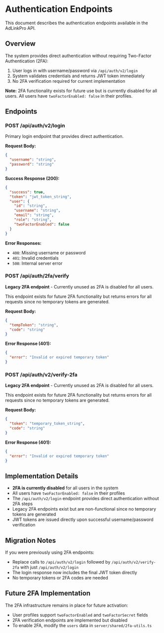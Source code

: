 # Authentication Endpoints

This document describes the authentication endpoints available in the AdLinkPro API.

## Overview

The system provides direct authentication without requiring Two-Factor Authentication (2FA):
1. User logs in with username/password via `/api/auth/v2/login`
2. System validates credentials and returns JWT token immediately
3. No 2FA verification required for current implementation

**Note:** 2FA functionality exists for future use but is currently disabled for all users. All users have `twoFactorEnabled: false` in their profiles.

## Endpoints

### POST /api/auth/v2/login
Primary login endpoint that provides direct authentication.

**Request Body:**
```json
{
  "username": "string",
  "password": "string"
}
```

**Success Response (200):**
```json
{
  "success": true,
  "token": "jwt_token_string",
  "user": {
    "id": "string",
    "username": "string", 
    "email": "string",
    "role": "string",
    "twoFactorEnabled": false
  }
}
```

**Error Responses:**
- `400`: Missing username or password
- `401`: Invalid credentials
- `500`: Internal server error

### POST /api/auth/2fa/verify
**Legacy 2FA endpoint** - Currently unused as 2FA is disabled for all users.

This endpoint exists for future 2FA functionality but returns errors for all requests since no temporary tokens are generated.

**Request Body:**
```json
{
  "tempToken": "string",
  "code": "string"
}
```

**Error Response (401):**
```json
{
  "error": "Invalid or expired temporary token"
}
```

### POST /api/auth/v2/verify-2fa
**Legacy 2FA endpoint** - Currently unused as 2FA is disabled for all users.

This endpoint exists for future 2FA functionality but returns errors for all requests since no temporary tokens are generated.

**Request Body:**
```json
{
  "token": "temporary_token_string",
  "code": "string"
}
```

**Error Response (401):**
```json
{
  "error": "Invalid or expired temporary token"
}
```

## Implementation Details

- **2FA is currently disabled** for all users in the system
- All users have `twoFactorEnabled: false` in their profiles
- The `/api/auth/v2/login` endpoint provides direct authentication without 2FA steps
- Legacy 2FA endpoints exist but are non-functional since no temporary tokens are generated
- JWT tokens are issued directly upon successful username/password verification

## Migration Notes

If you were previously using 2FA endpoints:
- Replace calls to `/api/auth/v2/login` followed by `/api/auth/v2/verify-2fa` with just `/api/auth/v2/login`
- The login response now includes the final JWT token directly
- No temporary tokens or 2FA codes are needed

## Future 2FA Implementation

The 2FA infrastructure remains in place for future activation:
- User profiles support `twoFactorEnabled` and `twoFactorSecret` fields
- 2FA verification endpoints are implemented but disabled
- To enable 2FA, modify the `users` data in `server/shared/2fa-utils.ts`